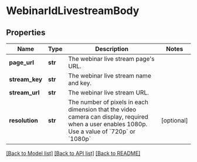 # WebinarIdLivestreamBody

## Properties
Name | Type | Description | Notes
------------ | ------------- | ------------- | -------------
**page_url** | **str** | The webinar live stream page&#x27;s URL. | 
**stream_key** | **str** | The webinar live stream name and key. | 
**stream_url** | **str** | The webinar live stream URL. | 
**resolution** | **str** | The number of pixels in each dimension that the video camera can display, required when a user enables 1080p. Use a value of &#x60;720p&#x60; or &#x60;1080p&#x60; | [optional] 

[[Back to Model list]](../README.md#documentation-for-models) [[Back to API list]](../README.md#documentation-for-api-endpoints) [[Back to README]](../README.md)

